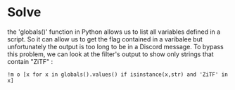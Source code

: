 # Solve

the 'globals()' function in Python allows us to list all variables defined in a script. So it can allow us to get the flag contained in a varibalee but unfortunately the output is too long to be in a Discord message.
To bypass this problem, we can look at the filter's output to show only strings that contain "ZiTF" :

```!m o [x for x in globals().values() if isinstance(x,str) and 'ZiTF' in x]```

